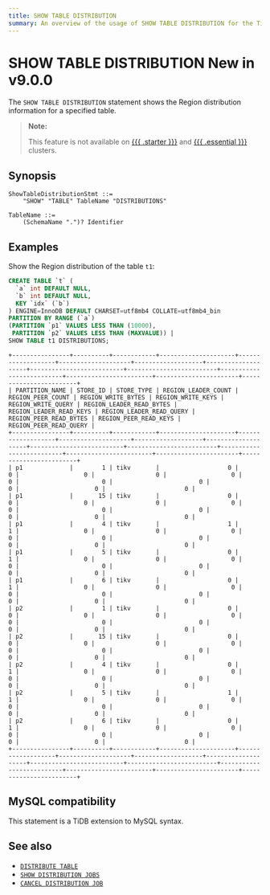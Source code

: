 ```yaml
---
title: SHOW TABLE DISTRIBUTION
summary: An overview of the usage of SHOW TABLE DISTRIBUTION for the TiDB database.
---
```


# SHOW TABLE DISTRIBUTION <span class="version-mark">New in v9.0.0</span>

The `SHOW TABLE DISTRIBUTION` statement shows the Region distribution information for a specified table.

<CustomContent platform="tidb-cloud">

> **Note:**
>
> This feature is not available on [{{{ .starter }}}](https://docs.pingcap.com/tidbcloud/select-cluster-tier#tidb-cloud-starter) and [{{{ .essential }}}](https://docs.pingcap.com/tidbcloud/select-cluster-tier#essential) clusters.

</CustomContent>

## Synopsis

```ebnf+diagram
ShowTableDistributionStmt ::=
    "SHOW" "TABLE" TableName "DISTRIBUTIONS"

TableName ::=
    (SchemaName ".")? Identifier
```

## Examples

Show the Region distribution of the table `t1`:

```sql
CREATE TABLE `t` (
  `a` int DEFAULT NULL,
  `b` int DEFAULT NULL,
  KEY `idx` (`b`)
) ENGINE=InnoDB DEFAULT CHARSET=utf8mb4 COLLATE=utf8mb4_bin 
PARTITION BY RANGE (`a`)
(PARTITION `p1` VALUES LESS THAN (10000),
 PARTITION `p2` VALUES LESS THAN (MAXVALUE)) |
SHOW TABLE t1 DISTRIBUTIONS;
```

```
+----------------+----------+------------+---------------------+-------------------+--------------------+-------------------+--------------------+--------------------------+-------------------------+--------------------------+------------------------+-----------------------+------------------------+
| PARTITION_NAME | STORE_ID | STORE_TYPE | REGION_LEADER_COUNT | REGION_PEER_COUNT | REGION_WRITE_BYTES | REGION_WRITE_KEYS | REGION_WRITE_QUERY | REGION_LEADER_READ_BYTES | REGION_LEADER_READ_KEYS | REGION_LEADER_READ_QUERY | REGION_PEER_READ_BYTES | REGION_PEER_READ_KEYS | REGION_PEER_READ_QUERY |
+----------------+----------+------------+---------------------+-------------------+--------------------+-------------------+--------------------+--------------------------+-------------------------+--------------------------+------------------------+-----------------------+------------------------+
| p1             |        1 | tikv       |                   0 |                 0 |                  0 |                 0 |                  0 |                        0 |                       0 |                        0 |                      0 |                     0 |                      0 |
| p1             |       15 | tikv       |                   0 |                 0 |                  0 |                 0 |                  0 |                        0 |                       0 |                        0 |                      0 |                     0 |                      0 |
| p1             |        4 | tikv       |                   1 |                 1 |                  0 |                 0 |                  0 |                        0 |                       0 |                        0 |                      0 |                     0 |                      0 |
| p1             |        5 | tikv       |                   0 |                 1 |                  0 |                 0 |                  0 |                        0 |                       0 |                        0 |                      0 |                     0 |                      0 |
| p1             |        6 | tikv       |                   0 |                 1 |                  0 |                 0 |                  0 |                        0 |                       0 |                        0 |                      0 |                     0 |                      0 |
| p2             |        1 | tikv       |                   0 |                 0 |                  0 |                 0 |                  0 |                        0 |                       0 |                        0 |                      0 |                     0 |                      0 |
| p2             |       15 | tikv       |                   0 |                 0 |                  0 |                 0 |                  0 |                        0 |                       0 |                        0 |                      0 |                     0 |                      0 |
| p2             |        4 | tikv       |                   0 |                 1 |                  0 |                 0 |                  0 |                        0 |                       0 |                        0 |                      0 |                     0 |                      0 |
| p2             |        5 | tikv       |                   1 |                 1 |                  0 |                 0 |                  0 |                        0 |                       0 |                        0 |                      0 |                     0 |                      0 |
| p2             |        6 | tikv       |                   0 |                 1 |                  0 |                 0 |                  0 |                        0 |                       0 |                        0 |                      0 |                     0 |                      0 |
+----------------+----------+------------+---------------------+-------------------+--------------------+-------------------+--------------------+--------------------------+-------------------------+--------------------------+------------------------+-----------------------+------------------------+
```

## MySQL compatibility

This statement is a TiDB extension to MySQL syntax.

## See also

- [`DISTRIBUTE TABLE`](/sql-statements/sql-statement-distribute-table.md)
- [`SHOW DISTRIBUTION JOBS`](/sql-statements/sql-statement-show-distribution-jobs.md)
- [`CANCEL DISTRIBUTION JOB`](/sql-statements/sql-statement-cancel-distribution-job.md)